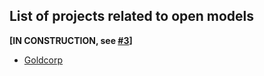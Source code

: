## List of projects related to open models

**\[IN CONSTRUCTION, see [#3](https://github.com/Open-Models/Brique/issues/3)\]**

* [Goldcorp](goldcorp-challenge.md)
